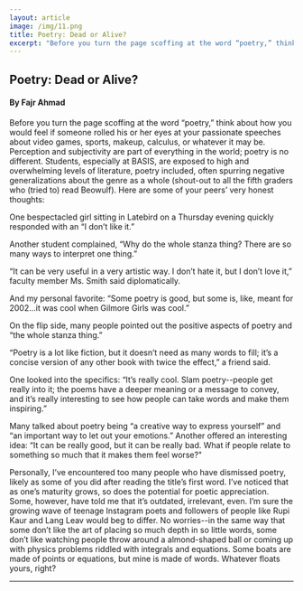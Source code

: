 ```yaml
---
layout: article
image: /img/11.png
title: Poetry: Dead or Alive? 
excerpt: "Before you turn the page scoffing at the word “poetry,” think about how you would feel if someone rolled his or her eyes at your passionate speeches about video games, sports, makeup, calculus, or whatever it may be."
---
```


<h2>Poetry: Dead or Alive? </h2>
<h4>By Fajr Ahmad</h4>

Before you turn the page scoffing at the word “poetry,” think about how you would feel if someone rolled his or her eyes at your passionate speeches about video games, sports, makeup, calculus, or whatever it may be. Perception and subjectivity are part of everything in the world; poetry is no different. Students, especially at BASIS, are exposed to high and overwhelming levels of literature, poetry included, often spurring negative generalizations about the genre as a whole (shout-out to all the fifth graders who (tried to) read Beowulf). Here are some of your peers’ very honest thoughts: 

One bespectacled girl sitting in Latebird on a Thursday evening quickly responded with an “I don’t like it.” 

Another student complained, “Why do the whole stanza thing? There are so many ways to interpret one thing.” 

“It can be very useful in a very artistic way. I don’t hate it, but I don’t love it,” faculty member Ms. Smith said diplomatically. 

And my personal favorite: “Some poetry is good, but some is, like, meant for 2002...it was cool when Gilmore Girls was cool.”

On the flip side, many people pointed out the positive aspects of poetry and “the whole stanza thing.” 

“Poetry is a lot like fiction, but it doesn’t need as many words to fill; it’s a concise version of any other book with twice the effect,” a friend said. 

One looked into the specifics: “It’s really cool. Slam poetry--people get really into it; the poems have a deeper meaning or a message to convey, and it’s really interesting to see how people can take words and make them inspiring.” 

Many talked about poetry being “a creative way to express yourself” and “an important way to let out your emotions.” Another offered an interesting idea: “It can be really good, but it can be really bad. What if people relate to something so much that it makes them feel worse?" 

Personally, I’ve encountered too many people who have dismissed poetry, likely as some of you did after reading the title’s first word. I’ve noticed that as one’s maturity grows, so does the potential for poetic appreciation. Some, however, have told me that it’s outdated, irrelevant, even. I’m sure the growing wave of teenage Instagram poets and followers of people like Rupi Kaur and Lang Leav would beg to differ. No worries--in the same way that some don’t like the art of placing so much depth in so little words, some don’t like watching people throw around a almond-shaped ball or coming up with physics problems riddled with integrals and equations. Some boats are made of points or equations, but mine is made of words. Whatever floats yours, right? 

<hr style="border-color:#7D7D7D;height:0.5px;">


